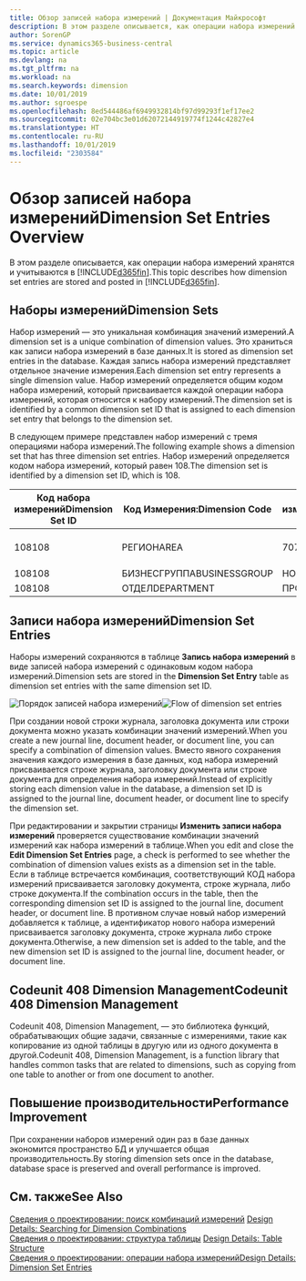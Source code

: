 ```yaml
---
title: Обзор записей набора измерений | Документация Майкрософт
description: В этом разделе описывается, как операции набора измерений хранятся и учитываются в Dynamics 365.
author: SorenGP
ms.service: dynamics365-business-central
ms.topic: article
ms.devlang: na
ms.tgt_pltfrm: na
ms.workload: na
ms.search.keywords: dimension
ms.date: 10/01/2019
ms.author: sgroespe
ms.openlocfilehash: 8ed544486af6949932814bf97d99293f1ef17ee2
ms.sourcegitcommit: 02e704bc3e01d62072144919774f1244c42827e4
ms.translationtype: HT
ms.contentlocale: ru-RU
ms.lasthandoff: 10/01/2019
ms.locfileid: "2303584"
---
```

# <a name="dimension-set-entries-overview"></a><span data-ttu-id="1b848-103">Обзор записей набора измерений</span><span class="sxs-lookup"><span data-stu-id="1b848-103">Dimension Set Entries Overview</span></span>
<span data-ttu-id="1b848-104">В этом разделе описывается, как операции набора измерений хранятся и учитываются в [!INCLUDE[d365fin](includes/d365fin_md.md)].</span><span class="sxs-lookup"><span data-stu-id="1b848-104">This topic describes how dimension set entries are stored and posted in [!INCLUDE[d365fin](includes/d365fin_md.md)].</span></span>  

## <a name="dimension-sets"></a><span data-ttu-id="1b848-105">Наборы измерений</span><span class="sxs-lookup"><span data-stu-id="1b848-105">Dimension Sets</span></span>  
<span data-ttu-id="1b848-106">Набор измерений — это уникальная комбинация значений измерений.</span><span class="sxs-lookup"><span data-stu-id="1b848-106">A dimension set is a unique combination of dimension values.</span></span> <span data-ttu-id="1b848-107">Это храниться как записи набора измерений в базе данных.</span><span class="sxs-lookup"><span data-stu-id="1b848-107">It is stored as dimension set entries in the database.</span></span> <span data-ttu-id="1b848-108">Каждая запись набора измерений представляет отдельное значение измерения.</span><span class="sxs-lookup"><span data-stu-id="1b848-108">Each dimension set entry represents a single dimension value.</span></span> <span data-ttu-id="1b848-109">Набор измерений определяется общим кодом набора измерений, который присваивается каждой операции набора измерений, которая относится к набору измерений.</span><span class="sxs-lookup"><span data-stu-id="1b848-109">The dimension set is identified by a common dimension set ID that is assigned to each dimension set entry that belongs to the dimension set.</span></span>  

<span data-ttu-id="1b848-110">В следующем примере представлен набор измерений с тремя операциями набора измерений.</span><span class="sxs-lookup"><span data-stu-id="1b848-110">The following example shows a dimension set that has three dimension set entries.</span></span> <span data-ttu-id="1b848-111">Набор измерений определяется кодом набора измерений, который равен 108.</span><span class="sxs-lookup"><span data-stu-id="1b848-111">The dimension set is identified by a dimension set ID, which is 108.</span></span>  

|<span data-ttu-id="1b848-112">Код набора измерений</span><span class="sxs-lookup"><span data-stu-id="1b848-112">Dimension Set ID</span></span>|<span data-ttu-id="1b848-113">Код Измерения:</span><span class="sxs-lookup"><span data-stu-id="1b848-113">Dimension Code</span></span>|<span data-ttu-id="1b848-114">Код значения измерения</span><span class="sxs-lookup"><span data-stu-id="1b848-114">Dimension Value Code</span></span>|<span data-ttu-id="1b848-115">Имя значения измерения</span><span class="sxs-lookup"><span data-stu-id="1b848-115">Dimension Value Name</span></span>|  
|----------------------|--------------------|--------------------------|--------------------------|  
|<span data-ttu-id="1b848-116">108</span><span class="sxs-lookup"><span data-stu-id="1b848-116">108</span></span>|<span data-ttu-id="1b848-117">РЕГИОН</span><span class="sxs-lookup"><span data-stu-id="1b848-117">AREA</span></span>|<span data-ttu-id="1b848-118">70</span><span class="sxs-lookup"><span data-stu-id="1b848-118">70</span></span>|<span data-ttu-id="1b848-119">Северная Америка</span><span class="sxs-lookup"><span data-stu-id="1b848-119">America North</span></span>|  
|<span data-ttu-id="1b848-120">108</span><span class="sxs-lookup"><span data-stu-id="1b848-120">108</span></span>|<span data-ttu-id="1b848-121">БИЗНЕСГРУППА</span><span class="sxs-lookup"><span data-stu-id="1b848-121">BUSINESSGROUP</span></span>|<span data-ttu-id="1b848-122">HOME</span><span class="sxs-lookup"><span data-stu-id="1b848-122">HOME</span></span>|<span data-ttu-id="1b848-123">В начало</span><span class="sxs-lookup"><span data-stu-id="1b848-123">Home</span></span>|  
|<span data-ttu-id="1b848-124">108</span><span class="sxs-lookup"><span data-stu-id="1b848-124">108</span></span>|<span data-ttu-id="1b848-125">ОТДЕЛ</span><span class="sxs-lookup"><span data-stu-id="1b848-125">DEPARTMENT</span></span>|<span data-ttu-id="1b848-126">ПРОДАЖИ</span><span class="sxs-lookup"><span data-stu-id="1b848-126">SALES</span></span>|<span data-ttu-id="1b848-127">Продажи</span><span class="sxs-lookup"><span data-stu-id="1b848-127">Sales</span></span>|  

## <a name="dimension-set-entries"></a><span data-ttu-id="1b848-128">Записи набора измерений</span><span class="sxs-lookup"><span data-stu-id="1b848-128">Dimension Set Entries</span></span>  
<span data-ttu-id="1b848-129">Наборы измерений сохраняются в таблице **Запись набора измерений** в виде записей набора измерений с одинаковым кодом набора измерений.</span><span class="sxs-lookup"><span data-stu-id="1b848-129">Dimension sets are stored in the **Dimension Set Entry** table as dimension set entries with the same dimension set ID.</span></span>  

<span data-ttu-id="1b848-130">![Порядок записей набора измерений](media/dimensionentrynav7.png "Порядок записей набора измерений")</span><span class="sxs-lookup"><span data-stu-id="1b848-130">![Flow of dimension set entries](media/dimensionentrynav7.png "Flow of dimension set entries")</span></span>  

<span data-ttu-id="1b848-131">При создании новой строки журнала, заголовка документа или строки документа можно указать комбинации значений измерений.</span><span class="sxs-lookup"><span data-stu-id="1b848-131">When you create a new journal line, document header, or document line, you can specify a combination of dimension values.</span></span> <span data-ttu-id="1b848-132">Вместо явного сохранения значения каждого измерения в базе данных, код набора измерений присваивается строке журнала, заголовку документа или строке документа для определения набора измерений.</span><span class="sxs-lookup"><span data-stu-id="1b848-132">Instead of explicitly storing each dimension value in the database, a dimension set ID is assigned to the journal line, document header, or document line to specify the dimension set.</span></span>  

<span data-ttu-id="1b848-133">При редактировании и закрытии страницы **Изменить записи набора измерений** проверяется существование комбинации значений измерений как набора измерений в таблице.</span><span class="sxs-lookup"><span data-stu-id="1b848-133">When you edit and close the **Edit Dimension Set Entries** page, a check is performed to see whether the combination of dimension values exists as a dimension set in the table.</span></span> <span data-ttu-id="1b848-134">Если в таблице встречается комбинация, соответствующий КОД набора измерений присваивается заголовку документа, строке журнала, либо строке документа.</span><span class="sxs-lookup"><span data-stu-id="1b848-134">If the combination occurs in the table, then the corresponding dimension set ID is assigned to the journal line, document header, or document line.</span></span> <span data-ttu-id="1b848-135">В противном случае новый набор измерений добавляется к таблице, а идентификатор нового набора измерений присваивается заголовку документа, строке журнала либо строке документа.</span><span class="sxs-lookup"><span data-stu-id="1b848-135">Otherwise, a new dimension set is added to the table, and the new dimension set ID is assigned to the journal line, document header, or document line.</span></span>

## <a name="codeunit-408-dimension-management"></a><span data-ttu-id="1b848-136">Codeunit 408 Dimension Management</span><span class="sxs-lookup"><span data-stu-id="1b848-136">Codeunit 408 Dimension Management</span></span>
<span data-ttu-id="1b848-137">Codeunit 408, Dimension Management, — это библиотека функций, обрабатывающих общие задачи, связанные с измерениями, такие как копирование из одной таблицы в другую или из одного документа в другой.</span><span class="sxs-lookup"><span data-stu-id="1b848-137">Codeunit 408, Dimension Management, is a function library that handles common tasks that are related to dimensions, such as copying from one table to another or from one document to another.</span></span>

## <a name="performance-improvement"></a><span data-ttu-id="1b848-138">Повышение производительности</span><span class="sxs-lookup"><span data-stu-id="1b848-138">Performance Improvement</span></span>  
<span data-ttu-id="1b848-139">При сохранении наборов измерений один раз в базе данных экономится пространство БД и улучшается общая производительность.</span><span class="sxs-lookup"><span data-stu-id="1b848-139">By storing dimension sets once in the database, database space is preserved and overall performance is improved.</span></span>  

## <a name="see-also"></a><span data-ttu-id="1b848-140">См. также</span><span class="sxs-lookup"><span data-stu-id="1b848-140">See Also</span></span>  
<span data-ttu-id="1b848-141">[Сведения о проектировании: поиск комбинаций измерений](design-details-searching-for-dimension-combinations.md) </span><span class="sxs-lookup"><span data-stu-id="1b848-141">[Design Details: Searching for Dimension Combinations](design-details-searching-for-dimension-combinations.md) </span></span>  
<span data-ttu-id="1b848-142">[Сведения о проектировании: структура таблицы](design-details-table-structure.md) </span><span class="sxs-lookup"><span data-stu-id="1b848-142">[Design Details: Table Structure](design-details-table-structure.md) </span></span>  
[<span data-ttu-id="1b848-143">Сведения о проектировании: операции набора измерений</span><span class="sxs-lookup"><span data-stu-id="1b848-143">Design Details: Dimension Set Entries</span></span>](design-details-dimension-set-entries.md)   
